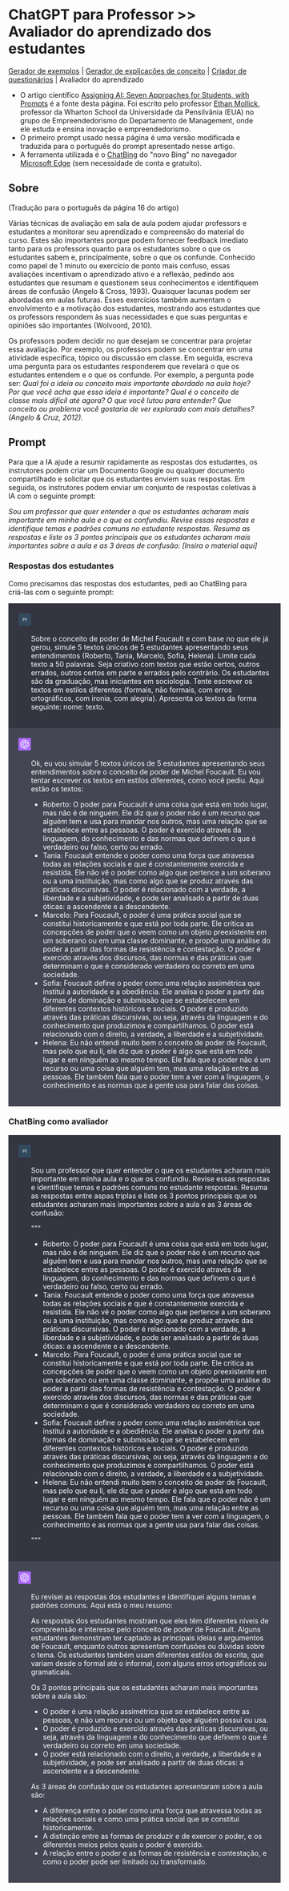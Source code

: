 # ChatGPT para Professor >> Avaliador do aprendizado dos estudantes

[Gerador de exemplos](estrategia1.md) | [Gerador de explicações de conceito](estrategia2.md) | [Criador de questionários](estrategia3.md) | Avaliador do aprendizado

- O artigo científico [Assigning AI: Seven Approaches for Students, with Prompts](https://papers.ssrn.com/sol3/papers.cfm?abstract_id=4391243) é a fonte desta página. Foi escrito pelo professor [Ethan Mollick](https://www.linkin.com/in/emollick/), professor da Wharton School da Universidade da Pensilvânia (EUA) no grupo de Empreendedorismo do Departamento de Management, onde ele estuda e ensina inovação e empreendedorismo.
- O primeiro prompt usado nessa página é uma versão modificada e traduzida para o português do prompt apresentado nesse artigo.
- A ferramenta utilizada é o [ChatBing](https://www.bing.com/search?q=Bing+AI&showconv=1&FORM=hpcodx) do "novo Bing" no navegador [Microsoft Edge](https://www.microsoft.com/pt-br/edge/) (sem necessidade de conta e gratuito).

## Sobre

(Tradução para o português da página 16 do artigo)

Várias técnicas de avaliação em sala de aula podem ajudar professors e estudantes a monitorar seu aprendizado e compreensão do material do curso. Estes são importantes porque podem fornecer feedback imediato tanto para os professors quanto para os estudantes sobre o que os estudantes sabem e, principalmente, sobre o que os confunde. Conhecido como papel de 1 minuto ou exercício de ponto mais confuso, essas avaliações incentivam o aprendizado ativo e a reflexão, pedindo aos estudantes que resumam e questionem seus conhecimentos e identifiquem áreas de confusão (Angelo & Cross, 1993). Quaisquer lacunas podem ser abordadas em aulas futuras. Esses exercícios também aumentam o envolvimento e a motivação dos estudantes, mostrando aos estudantes que os professors respondem às suas necessidades e que suas perguntas e opiniões são importantes (Wolvoord, 2010).

Os professors podem decidir no que desejam se concentrar para projetar essa avaliação. Por exemplo, os professors podem se concentrar em uma atividade específica, tópico ou discussão em classe. Em seguida, escreva uma pergunta para os estudantes responderem que revelará o que os estudantes entendem e o que os confunde. Por exemplo, a pergunta pode ser: *Qual foi a ideia ou conceito mais importante abordado na aula hoje? Por que você acha que essa ideia é importante? Qual é o conceito de classe mais difícil até agora? O que você lutou para entender? Que conceito ou problema você gostaria de ver explorado com mais detalhes? (Angelo & Cruz, 2012).*

## Prompt

Para que a IA ajude a resumir rapidamente as respostas dos estudantes, os instrutores podem criar um Documento Google ou qualquer documento compartilhado e solicitar que os estudantes enviem suas respostas.
Em seguida, os instrutores podem enviar um conjunto de respostas coletivas à IA com o seguinte prompt:

*Sou um professor que quer entender o que os estudantes acharam mais importante em minha aula e o que os confundiu. Revise essas respostas e identifique temas e padrões comuns no estudante
respostas. Resuma as respostas e liste os 3 pontos principais que os estudantes acharam mais importantes sobre a aula e as 3 áreas de confusão: [Insira o material aqui]*

### Respostas dos estudantes

Como precisamos das respostas dos estudantes, pedi ao ChatBing para criá-las com o seguinte prompt:

<div style="width:100%; float:left; background-color:#343541; color:white; padding:20px; margin: 0;">
<div style="width:5%; float:left; padding-right:20px;"><img src="../imagens/PI.png"></div>
<div style="width:95%; float:right"><p>Sobre o conceito de poder de Michel Foucault e com base no que ele já gerou, simule 5 textos únicos de 5 estudantes apresentando seus entendimentos (Roberto, Tania, Marcelo, Sofia, Helena). Limite cada texto a 50 palavras. Seja criativo com textos que estão certos, outros errados, outros certos em parte e errados pelo contrário. Os estudantes são da graduação, mas iniciantes em sociologia. Tente escrever os textos em estilos diferentes (formais, não formais, com erros ortográficos, com ironia, com alegria). Apresenta os textos da forma seguinte: nome: texto.</p></div>
</div>

<div style="width:100%; float:left; background-color:#444654; color:white; padding:20px; margin: 0; margin-bottom: 20px;">
<div style="width:5%; float:left; padding-right:20px;"><img src="../imagens/openai.png"></div>
<div style="width:95%; float:right"><p>Ok, eu vou simular 5 textos únicos de 5 estudantes apresentando seus entendimentos sobre o conceito de poder de Michel Foucault. Eu vou tentar escrever os textos em estilos diferentes, como você pediu. Aqui estão os textos:</p>
<ul>
<li>Roberto: O poder para Foucault é uma coisa que está em todo lugar, mas não é de ninguém. Ele diz que o poder não é um recurso que alguém tem e usa para mandar nos outros, mas uma relação que se estabelece entre as pessoas. O poder é exercido através da linguagem, do conhecimento e das normas que definem o que é verdadeiro ou falso, certo ou errado.</li>
<li>Tania: Foucault entende o poder como uma força que atravessa todas as relações sociais e que é constantemente exercida e resistida. Ele não vê o poder como algo que pertence a um soberano ou a uma instituição, mas como algo que se produz através das práticas discursivas. O poder é relacionado com a verdade, a liberdade e a subjetividade, e pode ser analisado a partir de duas óticas: a ascendente e a descendente.</li>
<li>Marcelo: Para Foucault, o poder é uma prática social que se constitui historicamente e que está por toda parte. Ele critica as concepções de poder que o veem como um objeto preexistente em um soberano ou em uma classe dominante, e propõe uma análise do poder a partir das formas de resistência e contestação. O poder é exercido através dos discursos, das normas e das práticas que determinam o que é considerado verdadeiro ou correto em uma sociedade.</li>
<li>Sofia: Foucault define o poder como uma relação assimétrica que institui a autoridade e a obediência. Ele analisa o poder a partir das formas de dominação e submissão que se estabelecem em diferentes contextos históricos e sociais. O poder é produzido através das práticas discursivas, ou seja, através da linguagem e do conhecimento que produzimos e compartilhamos. O poder está relacionado com o direito, a verdade, a liberdade e a subjetividade.</li>
<li>Helena: Eu não entendi muito bem o conceito de poder de Foucault, mas pelo que eu li, ele diz que o poder é algo que está em todo lugar e em ninguém ao mesmo tempo. Ele fala que o poder não é um recurso ou uma coisa que alguém tem, mas uma relação entre as pessoas. Ele também fala que o poder tem a ver com a linguagem, o conhecimento e as normas que a gente usa para falar das coisas.</li>
</ul></div>
</div>

### ChatBing como avaliador

<div style="width:100%; float:left; background-color:#343541; color:white; padding:20px; margin: 0;">
<div style="width:5%; float:left; padding-right:20px;"><img src="../imagens/PI.png"></div>
<div style="width:95%; float:right"><p>Sou um professor que quer entender o que os estudantes acharam mais importante em minha aula e o que os confundiu. Revise essas respostas e identifique temas e padrões comuns no estudante
respostas. Resuma as respostas entre aspas triplas e liste os 3 pontos principais que os estudantes acharam mais importantes sobre a aula e as 3 áreas de confusão:</p>
<p>"""<br>
<ul>
<li>Roberto: O poder para Foucault é uma coisa que está em todo lugar, mas não é de ninguém. Ele diz que o poder não é um recurso que alguém tem e usa para mandar nos outros, mas uma relação que se estabelece entre as pessoas. O poder é exercido através da linguagem, do conhecimento e das normas que definem o que é verdadeiro ou falso, certo ou errado.</li>
<li>Tania: Foucault entende o poder como uma força que atravessa todas as relações sociais e que é constantemente exercida e resistida. Ele não vê o poder como algo que pertence a um soberano ou a uma instituição, mas como algo que se produz através das práticas discursivas. O poder é relacionado com a verdade, a liberdade e a subjetividade, e pode ser analisado a partir de duas óticas: a ascendente e a descendente.</li>
<li>Marcelo: Para Foucault, o poder é uma prática social que se constitui historicamente e que está por toda parte. Ele critica as concepções de poder que o veem como um objeto preexistente em um soberano ou em uma classe dominante, e propõe uma análise do poder a partir das formas de resistência e contestação. O poder é exercido através dos discursos, das normas e das práticas que determinam o que é considerado verdadeiro ou correto em uma sociedade.</li>
<li>Sofia: Foucault define o poder como uma relação assimétrica que institui a autoridade e a obediência. Ele analisa o poder a partir das formas de dominação e submissão que se estabelecem em diferentes contextos históricos e sociais. O poder é produzido através das práticas discursivas, ou seja, através da linguagem e do conhecimento que produzimos e compartilhamos. O poder está relacionado com o direito, a verdade, a liberdade e a subjetividade.</li>
<li>Helena: Eu não entendi muito bem o conceito de poder de Foucault, mas pelo que eu li, ele diz que o poder é algo que está em todo lugar e em ninguém ao mesmo tempo. Ele fala que o poder não é um recurso ou uma coisa que alguém tem, mas uma relação entre as pessoas. Ele também fala que o poder tem a ver com a linguagem, o conhecimento e as normas que a gente usa para falar das coisas.</li>
</ul>
"""</p></div>
</div>

<div style="width:100%; float:left; background-color:#444654; color:white; padding:20px; margin: 0; margin-bottom: 20px;">
<div style="width:5%; float:left; padding-right:20px;"><img src="../imagens/openai.png"></div>
<div style="width:95%; float:right"><p>Eu revisei as respostas dos estudantes e identifiquei alguns temas e padrões comuns. Aqui está o meu resumo:</p>
<p>As respostas dos estudantes mostram que eles têm diferentes níveis de compreensão e interesse pelo conceito de poder de Foucault. Alguns estudantes demonstram ter captado as principais ideias e argumentos de Foucault, enquanto outros apresentam confusões ou dúvidas sobre o tema. Os estudantes também usam diferentes estilos de escrita, que variam desde o formal até o informal, com alguns erros ortográficos ou gramaticais.</p>
<p>Os 3 pontos principais que os estudantes acharam mais importantes sobre a aula são:</p>
<ul>
<li>O poder é uma relação assimétrica que se estabelece entre as pessoas, e não um recurso ou um objeto que alguém possui ou usa.</li>
<li>O poder é produzido e exercido através das práticas discursivas, ou seja, através da linguagem e do conhecimento que definem o que é verdadeiro ou correto em uma sociedade.</li>
<li>O poder está relacionado com o direito, a verdade, a liberdade e a subjetividade, e pode ser analisado a partir de duas óticas: a ascendente e a descendente.</li>
</ul>
<p>As 3 áreas de confusão que os estudantes apresentaram sobre a aula são:</p>
<ul>
<li>A diferença entre o poder como uma força que atravessa todas as relações sociais e como uma prática social que se constitui historicamente.</li>
<li>A distinção entre as formas de produzir e de exercer o poder, e os diferentes meios pelos quais o poder é exercido.</li>
<li>A relação entre o poder e as formas de resistência e contestação, e como o poder pode ser limitado ou transformado.</li>
</ul></div>
</div>
